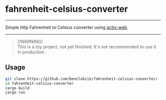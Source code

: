 # fahrenheit-celsius-converter

---

Simple http Fahrenheit to Celsius converter using [actix-web](https://actix.rs/).


---

> [!WARNING]\
> This is a toy project, not yet finished. It's not recommended to use it in production.


## Usage

```bash
git clone https://github.com/benzlokzik/fahrenheit-celsius-converter/
cd fahrenheit-celsius-converter
cargo build
cargo run
```
